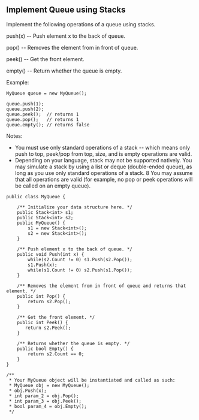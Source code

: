 ## Implement Queue using Stacks

Implement the following operations of a queue using stacks.

push(x) -- Push element x to the back of queue.

pop() -- Removes the element from in front of queue.

peek() -- Get the front element.

empty() -- Return whether the queue is empty.

Example:
```
MyQueue queue = new MyQueue();

queue.push(1);
queue.push(2);  
queue.peek();  // returns 1
queue.pop();   // returns 1
queue.empty(); // returns false
```
Notes:

* You must use only standard operations of a stack -- which means only push to top, peek/pop from top, size, and is empty operations are valid.
* Depending on your language, stack may not be supported natively. You may simulate a stack by using a list or deque (double-ended queue), as long as you use only standard operations of a stack.
8 You may assume that all operations are valid (for example, no pop or peek operations will be called on an empty queue).

```
public class MyQueue {

    /** Initialize your data structure here. */
    public Stack<int> s1;
    public Stack<int> s2;
    public MyQueue() {
        s1 = new Stack<int>();
        s2 = new Stack<int>();
    }
    
    /** Push element x to the back of queue. */
    public void Push(int x) {
        while(s2.Count != 0) s1.Push(s2.Pop());
        s1.Push(x);
        while(s1.Count != 0) s2.Push(s1.Pop());
    }
    
    /** Removes the element from in front of queue and returns that element. */
    public int Pop() {
        return s2.Pop();
    }
    
    /** Get the front element. */
    public int Peek() {
       return s2.Peek(); 
    }
    
    /** Returns whether the queue is empty. */
    public bool Empty() {
        return s2.Count == 0;
    }
}

/**
 * Your MyQueue object will be instantiated and called as such:
 * MyQueue obj = new MyQueue();
 * obj.Push(x);
 * int param_2 = obj.Pop();
 * int param_3 = obj.Peek();
 * bool param_4 = obj.Empty();
 */
```
